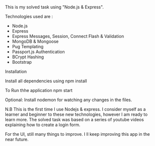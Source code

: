 This is my solved task  using "Node.js & Express".

Technologies used are : 
- Node.js
- Express
- Express Messages, Session, Connect Flash & Validation
- MongoDB & Mongoose
- Pug Templating
- Passport.js Authentication
- BCrypt Hashing
- Bootstrap

Installation

Install all dependencies using 
npm install <package name>

To Run thhe application
npm start 

Optional: 
Install nodemon for watching any changes in the files.


N.B
This is the first time I use Nodejs & express. I consider myself as a learner and beginner to these new technologies, however I am ready to learn more. 
The solved task was based on a series of youtube videos explaining how to create a login form. 

For the UI, still many things to improve. I ll keep improving this app in the near future.
